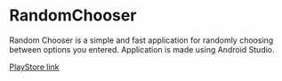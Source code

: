 # RandomChooser

Random Chooser is a simple and fast application for randomly choosing between options you entered. 
Application is made using Android Studio.

[PlayStore link](https://play.google.com/store/apps/details?id=com.devcro.randomchooser)
